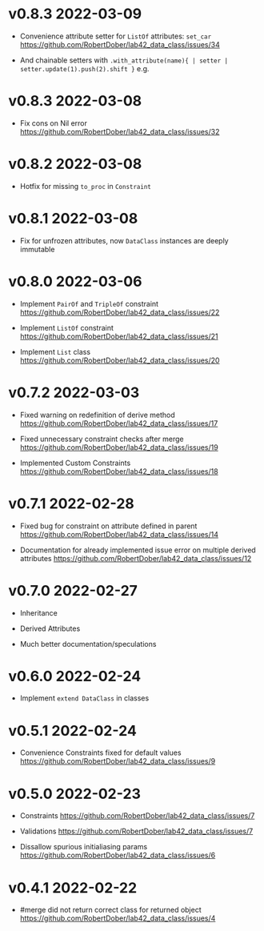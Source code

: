 # v0.8.3 2022-03-09

- Convenience attribute setter for `ListOf` attributes: `set_car` https://github.com/RobertDober/lab42_data_class/issues/34

- And chainable setters with `.with_attribute(name){ | setter | setter.update(1).push(2).shift }` e.g.

# v0.8.3 2022-03-08

- Fix cons on Nil error https://github.com/RobertDober/lab42_data_class/issues/32

# v0.8.2 2022-03-08

- Hotfix for missing `to_proc` in `Constraint`

# v0.8.1 2022-03-08

- Fix for unfrozen attributes, now `DataClass` instances are deeply immutable

# v0.8.0 2022-03-06

- Implement `PairOf` and `TripleOf` constraint  https://github.com/RobertDober/lab42_data_class/issues/22

- Implement `ListOf` constraint  https://github.com/RobertDober/lab42_data_class/issues/21

- Implement `List` class https://github.com/RobertDober/lab42_data_class/issues/20

# v0.7.2 2022-03-03

- Fixed warning on redefinition of derive method https://github.com/RobertDober/lab42_data_class/issues/17

- Fixed unnecessary constraint checks after merge https://github.com/RobertDober/lab42_data_class/issues/19

- Implemented Custom Constraints https://github.com/RobertDober/lab42_data_class/issues/18

# v0.7.1 2022-02-28

- Fixed bug for constraint on attribute defined in parent https://github.com/RobertDober/lab42_data_class/issues/14

- Documentation for already implemented issue error on multiple derived attributes 
  https://github.com/RobertDober/lab42_data_class/issues/12

# v0.7.0 2022-02-27

- Inheritance

- Derived Attributes

- Much better documentation/speculations

# v0.6.0 2022-02-24

- Implement `extend DataClass` in classes

# v0.5.1 2022-02-24

- Convenience Constraints fixed for default values https://github.com/RobertDober/lab42_data_class/issues/9

# v0.5.0 2022-02-23

- Constraints https://github.com/RobertDober/lab42_data_class/issues/7

- Validations https://github.com/RobertDober/lab42_data_class/issues/7

- Dissallow spurious initialiasing params https://github.com/RobertDober/lab42_data_class/issues/6

# v0.4.1 2022-02-22

- #merge did not return correct class for returned object https://github.com/RobertDober/lab42_data_class/issues/4
<!--SPDX-License-Identifier: Apache-2.0-->
